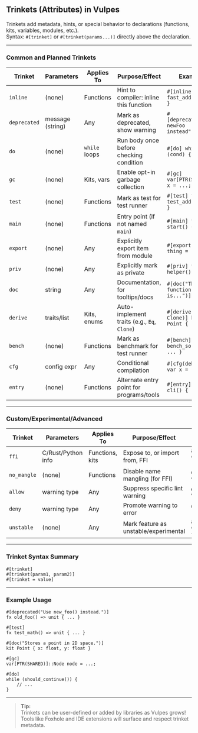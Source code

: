 ## Trinkets (Attributes) in Vulpes

Trinkets add metadata, hints, or special behavior to declarations (functions, kits, variables, modules, etc.).  
Syntax: `#[trinket]` or `#[trinket(params...)]` directly above the declaration.

---

### Common and Planned Trinkets

| Trinket      | Parameters        | Applies To           | Purpose/Effect                            | Example                                       |
|--------------|------------------|----------------------|--------------------------------------------|-----------------------------------------------|
| `inline`     | (none)           | Functions            | Hint to compiler: inline this function     | `#[inline] fx fast_add() { ... }`             |
| `deprecated` | message (string) | Any                  | Mark as deprecated, show warning           | `#[deprecated("Use newFoo instead")]`         |
| `do`         | (none)           | `while` loops        | Run body once before checking condition    | `#[do] while (cond) { ... }`                  |
| `gc`         | (none)           | Kits, vars           | Enable opt-in garbage collection           | `#[gc] var[PTR(SHARED)] x = ...;`             |
| `test`       | (none)           | Functions            | Mark as test for test runner               | `#[test] fx test_add() { ... }`               |
| `main`       | (none)           | Functions            | Entry point (if not named `main`)          | `#[main] fx start() { ... }`                  |
| `export`     | (none)           | Any                  | Explicitly export item from module         | `#[export] var thing = ...;`                  |
| `priv`       | (none)           | Any                  | Explicitly mark as private                 | `#[priv] fx helper() { ... }`                 |
| `doc`        | string           | Any                  | Documentation, for tooltips/docs           | `#[doc("This function is...")]`               |
| `derive`     | traits/list      | Kits, enums          | Auto-implement traits (e.g., `Eq`, `Clone`)| `#[derive(Eq, Clone)] kit Point { ... }`      |
| `bench`      | (none)           | Functions            | Mark as benchmark for test runner          | `#[bench] fx bench_sort() { ... }`            |
| `cfg`        | config expr      | Any                  | Conditional compilation                    | `#[cfg(debug)] var x = ...;`                  |
| `entry`      | (none)           | Functions            | Alternate entry point for programs/tools   | `#[entry] fx cli() { ... }`                   |

---

### Custom/Experimental/Advanced

| Trinket         | Parameters           | Applies To      | Purpose/Effect                      | Example                                 |
|-----------------|---------------------|-----------------|-------------------------------------|-----------------------------------------|
| `ffi`           | C/Rust/Python info  | Functions, kits | Expose to, or import from, FFI      | `#[ffi("c")] fx c_add(x: int) { ... }`  |
| `no_mangle`     | (none)              | Functions       | Disable name mangling (for FFI)     | `#[no_mangle] fx c_fn() { ... }`        |
| `allow`         | warning type        | Any             | Suppress specific lint warning      | `#[allow(unused)] var unused = 0;`      |
| `deny`          | warning type        | Any             | Promote warning to error            | `#[deny(dead_code)]`                    |
| `unstable`      | (none)              | Any             | Mark feature as unstable/experimental | `#[unstable] fx cool_new_thing() {}`   |

---

### Trinket Syntax Summary

```vlp
#[trinket]
#[trinket(param1, param2)]
#[trinket = value]
```

---

### Example Usage

```vlp
#[deprecated("Use new_foo() instead.")]
fx old_foo() => unit { ... }

#[test]
fx test_math() => unit { ... }

#[doc("Stores a point in 2D space.")]
kit Point { x: float, y: float }

#[gc]
var[PTR(SHARED)]::Node node = ...;

#[do]
while (should_continue()) {
    // ...
}
```

---

> **Tip:**  
> Trinkets can be user-defined or added by libraries as Vulpes grows!  
> Tools like Foxhole and IDE extensions will surface and respect trinket metadata.
